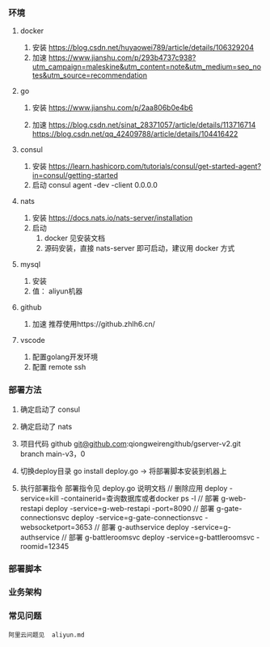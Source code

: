 ### 环境

1. docker
    1. 安装
        https://blog.csdn.net/huyaowei789/article/details/106329204
    2. 加速
        https://www.jianshu.com/p/293b4737c938?utm_campaign=maleskine&utm_content=note&utm_medium=seo_notes&utm_source=recommendation

2. go
    1. 安装
        https://www.jianshu.com/p/2aa806b0e4b6
        
    2. 加速
        https://blog.csdn.net/sinat_28371057/article/details/113716714
        https://blog.csdn.net/qq_42409788/article/details/104416422
        
3. consul
    1. 安装
        https://learn.hashicorp.com/tutorials/consul/get-started-agent?in=consul/getting-started
    2. 启动
        consul agent -dev -client 0.0.0.0

4. nats
    1. 安装
        https://docs.nats.io/nats-server/installation
    2. 启动
        1. docker 见安装文档
        2. 源码安装，直接 nats-server 即可启动，建议用 docker 方式

5. mysql
    1. 安装
    2. 值：
        aliyun机器

6. github
    1. 加速 
        推荐使用https://github.zhlh6.cn/

7. vscode
    1. 配置golang开发环境
    2. 配置 remote ssh



### 部署方法

1. 确定启动了 consul
2. 确定启动了 nats

3. 项目代码 
    github  git@github.com:qiongweirengithub/gserver-v2.git
    branch  main-v3，0

4. 切换deploy目录
    go install deploy.go    ->   将部署脚本安装到机器上

5. 执行部署指令
    部署指令见  deploy.go 说明文档
    // 删除应用               		deploy -service=kill -containerid=查询数据库或者docker ps -l
    // 部署 g-web-restapi    		deploy -service=g-web-restapi -port=8090
    // 部署 g-gate-connectionsvc    deploy -service=g-gate-connectionsvc -websocketport=3653
    // 部署 g-authservice           deploy -service=g-authservice
    // 部署 g-battleroomsvc         deploy -service=g-battleroomsvc -roomid=12345

### 部署脚本


### 业务架构


### 常见问题
    阿里云问题见  aliyun.md



